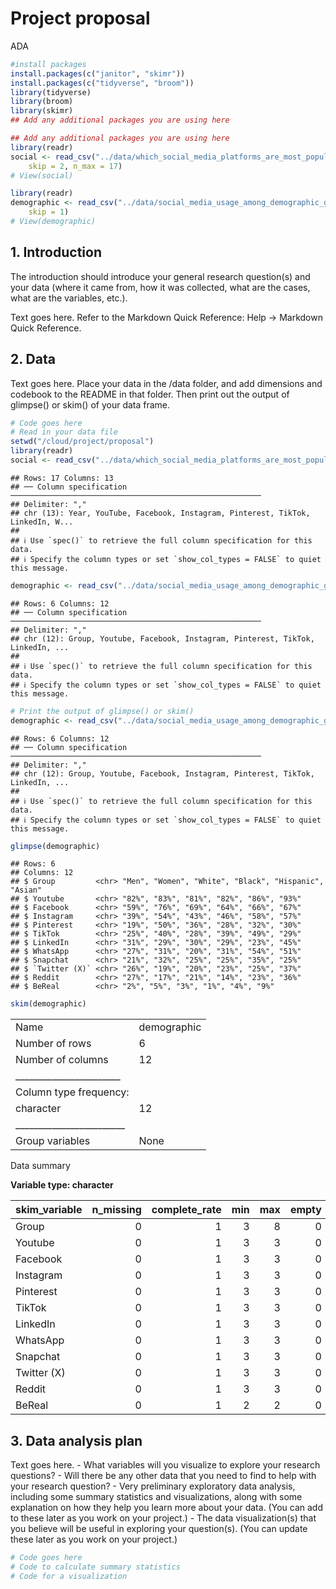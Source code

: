 Project proposal
================
ADA

``` r
#install packages 
install.packages(c("janitor", "skimr"))
install.packages(c("tidyverse", "broom"))
library(tidyverse)
library(broom)
library(skimr)
## Add any additional packages you are using here

## Add any additional packages you are using here
library(readr)
social <- read_csv("../data/which_social_media_platforms_are_most_popular_data_2024-11-13.csv", 
    skip = 2, n_max = 17)
# View(social)

library(readr)
demographic <- read_csv("../data/social_media_usage_among_demographic_groups - Sheet1 (1).csv", 
    skip = 1)
# View(demographic)
```

## 1. Introduction

The introduction should introduce your general research question(s) and
your data (where it came from, how it was collected, what are the cases,
what are the variables, etc.).

Text goes here. Refer to the Markdown Quick Reference: Help -\> Markdown
Quick Reference.

## 2. Data

Text goes here. Place your data in the /data folder, and add dimensions
and codebook to the README in that folder. Then print out the output of
glimpse() or skim() of your data frame.

``` r
# Code goes here
# Read in your data file
setwd("/cloud/project/proposal")
library(readr)
social <- read_csv("../data/which_social_media_platforms_are_most_popular_data_2024-11-13.csv", skip = 2, n_max = 17)
```

    ## Rows: 17 Columns: 13
    ## ── Column specification ────────────────────────────────────────────────────────
    ## Delimiter: ","
    ## chr (13): Year, YouTube, Facebook, Instagram, Pinterest, TikTok, LinkedIn, W...
    ## 
    ## ℹ Use `spec()` to retrieve the full column specification for this data.
    ## ℹ Specify the column types or set `show_col_types = FALSE` to quiet this message.

``` r
demographic <- read_csv("../data/social_media_usage_among_demographic_groups - Sheet1 (1).csv", skip = 1)
```

    ## Rows: 6 Columns: 12
    ## ── Column specification ────────────────────────────────────────────────────────
    ## Delimiter: ","
    ## chr (12): Group, Youtube, Facebook, Instagram, Pinterest, TikTok, LinkedIn, ...
    ## 
    ## ℹ Use `spec()` to retrieve the full column specification for this data.
    ## ℹ Specify the column types or set `show_col_types = FALSE` to quiet this message.

``` r
# Print the output of glimpse() or skim()
demographic <- read_csv("../data/social_media_usage_among_demographic_groups - Sheet1 (1).csv", skip = 1)
```

    ## Rows: 6 Columns: 12
    ## ── Column specification ────────────────────────────────────────────────────────
    ## Delimiter: ","
    ## chr (12): Group, Youtube, Facebook, Instagram, Pinterest, TikTok, LinkedIn, ...
    ## 
    ## ℹ Use `spec()` to retrieve the full column specification for this data.
    ## ℹ Specify the column types or set `show_col_types = FALSE` to quiet this message.

``` r
glimpse(demographic)
```

    ## Rows: 6
    ## Columns: 12
    ## $ Group         <chr> "Men", "Women", "White", "Black", "Hispanic", "Asian"
    ## $ Youtube       <chr> "82%", "83%", "81%", "82%", "86%", "93%"
    ## $ Facebook      <chr> "59%", "76%", "69%", "64%", "66%", "67%"
    ## $ Instagram     <chr> "39%", "54%", "43%", "46%", "58%", "57%"
    ## $ Pinterest     <chr> "19%", "50%", "36%", "28%", "32%", "30%"
    ## $ TikTok        <chr> "25%", "40%", "28%", "39%", "49%", "29%"
    ## $ LinkedIn      <chr> "31%", "29%", "30%", "29%", "23%", "45%"
    ## $ WhatsApp      <chr> "27%", "31%", "20%", "31%", "54%", "51%"
    ## $ Snapchat      <chr> "21%", "32%", "25%", "25%", "35%", "25%"
    ## $ `Twitter (X)` <chr> "26%", "19%", "20%", "23%", "25%", "37%"
    ## $ Reddit        <chr> "27%", "17%", "21%", "14%", "23%", "36%"
    ## $ BeReal        <chr> "2%", "5%", "3%", "1%", "4%", "9%"

``` r
skim(demographic)
```

|                                                  |             |
|:-------------------------------------------------|:------------|
| Name                                             | demographic |
| Number of rows                                   | 6           |
| Number of columns                                | 12          |
| \_\_\_\_\_\_\_\_\_\_\_\_\_\_\_\_\_\_\_\_\_\_\_   |             |
| Column type frequency:                           |             |
| character                                        | 12          |
| \_\_\_\_\_\_\_\_\_\_\_\_\_\_\_\_\_\_\_\_\_\_\_\_ |             |
| Group variables                                  | None        |

Data summary

**Variable type: character**

| skim_variable | n_missing | complete_rate | min | max | empty | n_unique | whitespace |
|:--------------|----------:|--------------:|----:|----:|------:|---------:|-----------:|
| Group         |         0 |             1 |   3 |   8 |     0 |        6 |          0 |
| Youtube       |         0 |             1 |   3 |   3 |     0 |        5 |          0 |
| Facebook      |         0 |             1 |   3 |   3 |     0 |        6 |          0 |
| Instagram     |         0 |             1 |   3 |   3 |     0 |        6 |          0 |
| Pinterest     |         0 |             1 |   3 |   3 |     0 |        6 |          0 |
| TikTok        |         0 |             1 |   3 |   3 |     0 |        6 |          0 |
| LinkedIn      |         0 |             1 |   3 |   3 |     0 |        5 |          0 |
| WhatsApp      |         0 |             1 |   3 |   3 |     0 |        5 |          0 |
| Snapchat      |         0 |             1 |   3 |   3 |     0 |        4 |          0 |
| Twitter (X)   |         0 |             1 |   3 |   3 |     0 |        6 |          0 |
| Reddit        |         0 |             1 |   3 |   3 |     0 |        6 |          0 |
| BeReal        |         0 |             1 |   2 |   2 |     0 |        6 |          0 |

## 3. Data analysis plan

Text goes here. - What variables will you visualize to explore your
research questions? - Will there be any other data that you need to find
to help with your research question? - Very preliminary exploratory data
analysis, including some summary statistics and visualizations, along
with some explanation on how they help you learn more about your data.
(You can add to these later as you work on your project.) - The data
visualization(s) that you believe will be useful in exploring your
question(s). (You can update these later as you work on your project.)

``` r
# Code goes here
# Code to calculate summary statistics
# Code for a visualization
```
